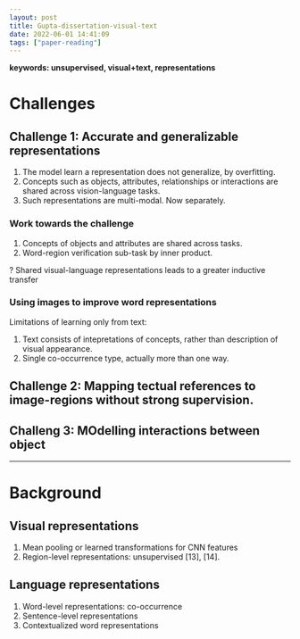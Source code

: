 ```yaml
---
layout: post
title: Gupta-dissertation-visual-text
date: 2022-06-01 14:41:09
tags: ["paper-reading"]
---
```

**keywords: unsupervised, visual+text, representations**

# Challenges

## Challenge 1: Accurate and generalizable representations
1. The model learn a representation does not generalize, by overfitting.
2. Concepts such as objects, attributes, relationships or interactions are shared across vision-language tasks.
3. Such representations are multi-modal. Now separately.
### Work towards the challenge
1. Concepts of objects and attributes are shared across tasks.
2. Word-region verification sub-task by inner product.

<!-- <script src="https://kit.fontawesome.com/c7a4fc0b4e.js" crossorigin="anonymous"></script>
<i class="fa-solid fa-user"></i> -->
? Shared visual-language representations leads to a greater inductive transfer

### Using images to improve word representations
Limitations of learning only from text:
1. Text consists of intepretations of concepts, rather than description of visual appearance.
2. Single co-occurrence type, actually more than one way.

## Challenge 2: Mapping tectual references to image-regions without strong supervision.

## Challeng 3: MOdelling interactions between object

----
# Background

## Visual representations

1. Mean pooling or learned transformations for CNN features
2. Region-level representations: unsupervised [13], [14].

## Language representations

1. Word-level representations: co-occurrence
2. Sentence-level representations
3. Contextualized word representations